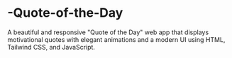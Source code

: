 # -Quote-of-the-Day
A beautiful and responsive "Quote of the Day" web app that displays motivational quotes with elegant animations and a modern UI using HTML, Tailwind CSS, and JavaScript.
